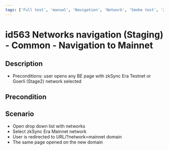 ```yaml
---
tags: ['Full test', 'manual', 'Navigation', 'Network', 'Smoke test', 'ZKF-2507', 'Automated']
---
```


# id563 Networks navigation (Staging) - Common - Navigation to Mainnet

## Description
  - Preconditions: user opens any BE page with zkSync Era Testnet or Goerli (Stage2) network selected

## Precondition


## Scenario
- Open drop down list with networks
- Select zkSync Era Mainnet network
- User is redirected to URL/?network=mainnet domain
- The same page opened on the new domain
